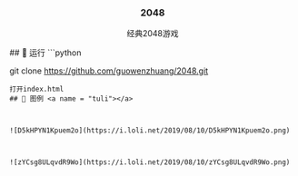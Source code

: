 <h3 align="center">2048</h3>

<p align="center"> 
    经典2048游戏
    <br> 
</p>
## 🚀 运行
```python

git clone https://github.com/guowenzhuang/2048.git

 ```
打开index.html
## 🎨 图例 <a name = "tuli"></a>



![D5kHPYN1Kpuem2o](https://i.loli.net/2019/08/10/D5kHPYN1Kpuem2o.png)



![zYCsg8ULqvdR9Wo](https://i.loli.net/2019/08/10/zYCsg8ULqvdR9Wo.png)
